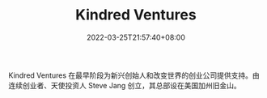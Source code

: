 ﻿---
weight: 
title: "Kindred Ventures"
description: "Kindred Ventures 在最早阶段为新兴创始人和改变世界的创业公司提供支持"
date: 2022-03-25T21:57:40+08:00
lastmod: 2022-03-25T16:45:40+08:00
draft: false
authors: ["Metabd"]
featuredImage: "kindred-ventures.jpg"
link: ""
tags: ["投资机构","Kindred Ventures"]
categories: ["navigation"]
navigation: ["投资机构"]
lightgallery: true
toc: true
pinned: false
recommend: false
recommend1: false
---
Kindred Ventures 在最早阶段为新兴创始人和改变世界的创业公司提供支持。由连续创业者、天使投资人 Steve Jang 创立，其总部设在美国加州旧金山。
